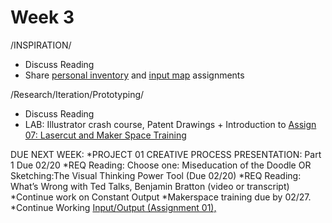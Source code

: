 # Week 3

/INSPIRATION/
* Discuss Reading
* Share [personal inventory](personal_inventory.md) and [input map](input_map.md) assignments 

/Research/Iteration/Prototyping/
* Discuss Reading
* LAB: Illustrator crash course, Patent Drawings + Introduction to [Assign 07: Lasercut and Maker Space Training](lasercut.md)

DUE NEXT WEEK:
*PROJECT 01 CREATIVE PROCESS PRESENTATION: Part 1 Due 02/20
*REQ Reading: Choose one: Miseducation of the Doodle OR Sketching:The Visual Thinking Power Tool (Due 02/20)
*REQ Reading: What’s Wrong with Ted Talks, Benjamin Bratton (video or transcript)
*Continue work on Constant Output 
*Makerspace training due by 02/27.
*Continue Working [Input/Output (Assignment 01),](constant_inputoutput.md) 
